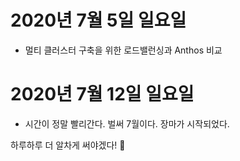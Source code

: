 
# 2020년 7월 5일 일요일

- 멀티 클러스터 구축을 위한 로드밸런싱과 Anthos 비교

# 2020년 7월 12일 일요일

- 시간이 정말 빨리간다. 벌써 7월이다. 장마가 시작되었다.

하루하루 더 알차게 써야겠다! :pray:
